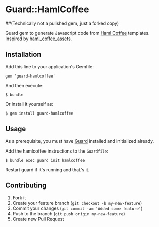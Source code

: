 # Guard::HamlCoffee

##(Technically not a pulished gem, just a forked copy)

Guard gem to generate Javascript code from [Haml Coffee](https://github.com/netzpirat/haml-coffee) templates. Inspired by [haml_coffee_assets](https://github.com/netzpirat/haml_coffee_assets).

## Installation

Add this line to your application's Gemfile:

    gem 'guard-hamlcoffee'

And then execute:

    $ bundle

Or install it yourself as:

    $ gem install guard-hamlcoffee

## Usage

As a prerequisite, you must have [Guard](https://github.com/guard/guard) installed and initialized already.

Add the hamlcoffee instructions to the `Guardfile`:
    
    $ bundle exec guard init hamlcoffee

Restart guard if it's running and that's it.

## Contributing

1. Fork it
2. Create your feature branch (`git checkout -b my-new-feature`)
3. Commit your changes (`git commit -am 'Added some feature'`)
4. Push to the branch (`git push origin my-new-feature`)
5. Create new Pull Request
